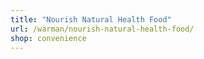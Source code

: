 ```yaml
---
title: "Nourish Natural Health Food"
url: /warman/nourish-natural-health-food/
shop: convenience
---
```

